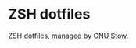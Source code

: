 # ZSH dotfiles
ZSH dotfiles, [managed by GNU Stow](https://brandon.invergo.net/news/2012-05-26-using-gnu-stow-to-manage-your-dotfiles.html).
